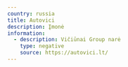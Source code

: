 ```yaml
---
country: russia
title: Autovici
description: Įmonė
information:
  - description: Vičiūnai Group narė
    type: negative
    source: https://autovici.lt/
---
```

